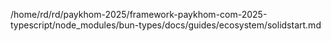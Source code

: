 /home/rd/rd/paykhom-2025/framework-paykhom-com-2025-typescript/node_modules/bun-types/docs/guides/ecosystem/solidstart.md